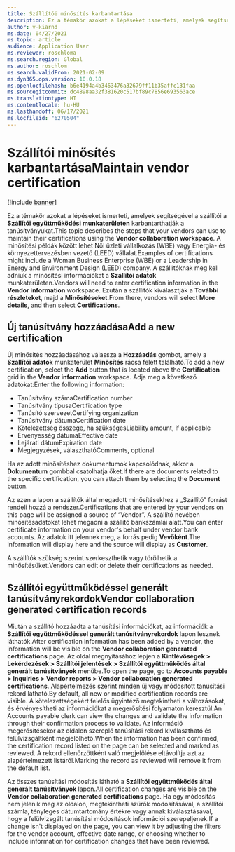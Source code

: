 ```yaml
---
title: Szállítói minősítés karbantartása
description: Ez a témakör azokat a lépéseket ismerteti, amelyek segítségével a szállítók a szállítói együttműködési munkaterületen karbantarthatják a tanúsítványukat.
author: v-kiarnd
ms.date: 04/27/2021
ms.topic: article
audience: Application User
ms.reviewer: roschloma
ms.search.region: Global
ms.author: roschlom
ms.search.validFrom: 2021-02-09
ms.dyn365.ops.version: 10.0.18
ms.openlocfilehash: b6e4194a4b3463476a32679ff11b35affc131faa
ms.sourcegitcommit: dc4898aa32f381620c517bf89c7856e693563ace
ms.translationtype: HT
ms.contentlocale: hu-HU
ms.lasthandoff: 06/17/2021
ms.locfileid: "6270504"
---
```

# <a name="maintain-vendor-certification"></a><span data-ttu-id="16b40-103">Szállítói minősítés karbantartása</span><span class="sxs-lookup"><span data-stu-id="16b40-103">Maintain vendor certification</span></span>

[!include [banner](../includes/banner.md)]

<span data-ttu-id="16b40-104">Ez a témakör azokat a lépéseket ismerteti, amelyek segítségével a szállítói a **Szállítói együttműködési munkaterületen** karbantarthatják a tanúsítványukat.</span><span class="sxs-lookup"><span data-stu-id="16b40-104">This topic describes the steps that your vendors can use to  maintain their certifications using the **Vendor collaboration workspace**.</span></span> <span data-ttu-id="16b40-105">A minősítési példák között lehet Női üzleti vállalkozás (WBE) vagy Energia- és környezettervezésben vezető (LEED) vállalat.</span><span class="sxs-lookup"><span data-stu-id="16b40-105">Examples of certifications might include a Woman Business Enterprise (WBE) or a Leadership in Energy and Environment Design (LEED) company.</span></span> <span data-ttu-id="16b40-106">A szállítóknak meg kell adniuk a minősítési információkat a **Szállítói adatok** munkaterületen.</span><span class="sxs-lookup"><span data-stu-id="16b40-106">Vendors will need to enter certification information in the **Vendor information** workspace.</span></span> <span data-ttu-id="16b40-107">Ezután a szállítók kiválasztják a **További részleteket**, majd a **Minősítéseket**.</span><span class="sxs-lookup"><span data-stu-id="16b40-107">From there, vendors will select **More details**, and then select **Certifications**.</span></span>

## <a name="add-a-new-certification"></a><span data-ttu-id="16b40-108">Új tanúsítvány hozzáadása</span><span class="sxs-lookup"><span data-stu-id="16b40-108">Add a new certification</span></span>

<span data-ttu-id="16b40-109">Új minősítés hozzáadásához válassza a **Hozzáadás** gombot, amely a **Szállítói adatok** munkaterület **Minősítés** rácsa felett található.</span><span class="sxs-lookup"><span data-stu-id="16b40-109">To add a new certification, select the **Add** button that is located above the **Certification** grid in the **Vendor information** workspace.</span></span> <span data-ttu-id="16b40-110">Adja meg a következő adatokat:</span><span class="sxs-lookup"><span data-stu-id="16b40-110">Enter the following information:</span></span>
 
- <span data-ttu-id="16b40-111">Tanúsítvány száma</span><span class="sxs-lookup"><span data-stu-id="16b40-111">Certification number</span></span>
- <span data-ttu-id="16b40-112">Tanúsítvány típusa</span><span class="sxs-lookup"><span data-stu-id="16b40-112">Certification type</span></span>
- <span data-ttu-id="16b40-113">Tanúsító szervezet</span><span class="sxs-lookup"><span data-stu-id="16b40-113">Certifying organization</span></span> 
- <span data-ttu-id="16b40-114">Tanúsítvány dátuma</span><span class="sxs-lookup"><span data-stu-id="16b40-114">Certification date</span></span>
- <span data-ttu-id="16b40-115">Kötelezettség összege, ha szükséges</span><span class="sxs-lookup"><span data-stu-id="16b40-115">Liability amount, if applicable</span></span>
- <span data-ttu-id="16b40-116">Érvényesség dátuma</span><span class="sxs-lookup"><span data-stu-id="16b40-116">Effective date</span></span>
- <span data-ttu-id="16b40-117">Lejárati dátum</span><span class="sxs-lookup"><span data-stu-id="16b40-117">Expiration date</span></span>
- <span data-ttu-id="16b40-118">Megjegyzések, választható</span><span class="sxs-lookup"><span data-stu-id="16b40-118">Comments, optional</span></span>

<span data-ttu-id="16b40-119">Ha az adott minősítéshez dokumentumok kapcsolódnak, akkor a **Dokumentum** gombbal csatolhatja őket.</span><span class="sxs-lookup"><span data-stu-id="16b40-119">If there are documents related to the specific certification, you can attach them by selecting the **Document** button.</span></span>

<span data-ttu-id="16b40-120">Az ezen a lapon a szállítók által megadott minősítésekhez a „Szállító” forrást rendeli hozzá a rendszer.</span><span class="sxs-lookup"><span data-stu-id="16b40-120">Certifications that are entered by your vendors on this page will be assigned a source of “Vendor”.</span></span> <span data-ttu-id="16b40-121">A szállító nevében minősítésadatokat lehet megadni a szállító bankszámlái alatt.</span><span class="sxs-lookup"><span data-stu-id="16b40-121">You can enter certificate information on your vendor's behalf under vendor bank accounts.</span></span> <span data-ttu-id="16b40-122">Az adatok itt jelennek meg, a forrás pedig **Vevőként**.</span><span class="sxs-lookup"><span data-stu-id="16b40-122">The information will display here and the source will display as **Customer**.</span></span>

<span data-ttu-id="16b40-123">A szállítók szükség szerint szerkeszthetik vagy törölhetik a minősítésüket.</span><span class="sxs-lookup"><span data-stu-id="16b40-123">Vendors can edit or delete their certifications as needed.</span></span>

## <a name="vendor-collaboration-generated-certification-records"></a><span data-ttu-id="16b40-124">Szállítói együttműködéssel generált tanúsítványrekordok</span><span class="sxs-lookup"><span data-stu-id="16b40-124">Vendor collaboration generated certification records</span></span> 
 
<span data-ttu-id="16b40-125">Miután a szállító hozzáadta a tanúsítási információkat, az információk a **Szállítói együttműködéssel generált tanúsítványrekordok** lapon lesznek láthatók.</span><span class="sxs-lookup"><span data-stu-id="16b40-125">After certification information has been added by a vendor, the information will be visible on the **Vendor collaboration generated certifications** page.</span></span> <span data-ttu-id="16b40-126">Az oldal megnyitásához lépjen a **Kintlévőségek > Lekérdezések > Szállítói jelentések > Szállítói együttműködés által generált tanúsítványok** menübe.</span><span class="sxs-lookup"><span data-stu-id="16b40-126">To open the page, go to **Accounts payable > Inquiries > Vendor reports > Vendor collaboration generated certifications**.</span></span> <span data-ttu-id="16b40-127">Alapértelmezés szerint minden új vagy módosított tanúsítási rekord látható.</span><span class="sxs-lookup"><span data-stu-id="16b40-127">By default, all new or modified certification records are visible.</span></span> <span data-ttu-id="16b40-128">A kötelezettségekért felelős ügyintéző megtekintheti a változásokat, és érvényesítheti az információkat a megerősítési folyamaton keresztül.</span><span class="sxs-lookup"><span data-stu-id="16b40-128">An Accounts payable clerk can view the changes and validate the information through their confirmation process to validate.</span></span> <span data-ttu-id="16b40-129">Az információ megerősítésekor az oldalon szereplő tanúsítási rekord kiválasztható és felülvizsgáltként megjelölhető.</span><span class="sxs-lookup"><span data-stu-id="16b40-129">When the information has been confirmed, the certification record listed on the page can be selected and marked as reviewed.</span></span> <span data-ttu-id="16b40-130">A rekord ellenőrzöttként való megjelölése eltávolítja azt az alapértelmezett listáról.</span><span class="sxs-lookup"><span data-stu-id="16b40-130">Marking the record as reviewed will remove it from the default list.</span></span>
 
<span data-ttu-id="16b40-131">Az összes tanúsítási módosítás látható a **Szállítói együttműködés által generált tanúsítványok** lapon.</span><span class="sxs-lookup"><span data-stu-id="16b40-131">All certification changes are visible on the **Vendor collaboration generated certifications** page.</span></span> <span data-ttu-id="16b40-132">Ha egy módosítás nem jelenik meg az oldalon, megtekintheti szűrők módosításával, a szállítói számla, tényleges dátumtartomány értékre vagy annak kiválasztásával, hogy a felülvizsgált tanúsítási módosítások információi szerepeljenek.</span><span class="sxs-lookup"><span data-stu-id="16b40-132">If a change isn't displayed on the page, you can view it by adjusting the filters for the vendor account, effective date range, or choosing whether to include information for certification changes that have been reviewed.</span></span> 

